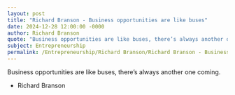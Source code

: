 ```yaml
---
layout: post
title: "Richard Branson - Business opportunities are like buses"
date: 2024-12-28 12:00:00 -0000
author: Richard Branson
quote: "Business opportunities are like buses, there’s always another one coming."
subject: Entrepreneurship
permalink: /Entrepreneurship/Richard Branson/Richard Branson - Business opportunities are like buses
---
```


Business opportunities are like buses, there’s always another one coming.

- Richard Branson
